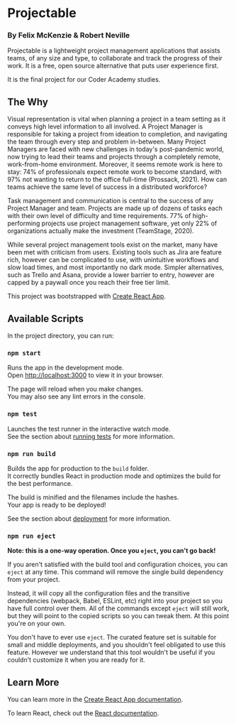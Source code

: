# Projectable
### By Felix McKenzie & Robert Neville

Projectable is a lightweight project management applications that assists teams,
of any size and type, to collaborate and track the progress of their work. 
It is a free, open source alternative that puts user experience first.

It is the final project for our Coder Academy studies.

## The Why

Visual representation is vital when planning a project in a team setting as it 
conveys high level information to all involved. A Project Manager is responsible 
for taking a project from ideation to completion, and navigating the team through 
every step and problem in-between. Many Project Managers are faced with new 
challenges in today's post-pandemic world, now trying to lead their teams and 
projects through a completely remote, work-from-home environment. Moreover, 
it seems remote work is here to stay: 74% of professionals expect remote work 
to become standard, with 97% not wanting to return to the office full-time 
(Prossack, 2021). How can teams achieve the same level of success in a distributed 
workforce?

Task management and communication is central to the success of any Project Manager 
and team. Projects are made up of dozens of tasks each with their own level of 
difficulty and time requirements. 77% of high-performing projects use project 
management software, yet only 22% of organizations actually make the investment 
(TeamStage, 2020).

While several project management tools exist on the market, many have been met 
with criticism from users. Existing tools such as Jira are feature rich, however 
can be complicated to use, with unintuitive workflows and slow load times, and most 
importantly no dark mode. Simpler alternatives, such as Trello and Asana, provide a 
lower barrier to entry, however are capped by a paywall once you reach their free 
tier limit.

This project was bootstrapped with [Create React App](https://github.com/facebook/create-react-app).

## Available Scripts

In the project directory, you can run:

### `npm start`

Runs the app in the development mode.\
Open [http://localhost:3000](http://localhost:3000) to view it in your browser.

The page will reload when you make changes.\
You may also see any lint errors in the console.

### `npm test`

Launches the test runner in the interactive watch mode.\
See the section about [running tests](https://facebook.github.io/create-react-app/docs/running-tests) for more information.

### `npm run build`

Builds the app for production to the `build` folder.\
It correctly bundles React in production mode and optimizes the build for the best performance.

The build is minified and the filenames include the hashes.\
Your app is ready to be deployed!

See the section about [deployment](https://facebook.github.io/create-react-app/docs/deployment) for more information.

### `npm run eject`

**Note: this is a one-way operation. Once you `eject`, you can't go back!**

If you aren't satisfied with the build tool and configuration choices, you can `eject` at any time. This command will remove the single build dependency from your project.

Instead, it will copy all the configuration files and the transitive dependencies (webpack, Babel, ESLint, etc) right into your project so you have full control over them. All of the commands except `eject` will still work, but they will point to the copied scripts so you can tweak them. At this point you're on your own.

You don't have to ever use `eject`. The curated feature set is suitable for small and middle deployments, and you shouldn't feel obligated to use this feature. However we understand that this tool wouldn't be useful if you couldn't customize it when you are ready for it.

## Learn More

You can learn more in the [Create React App documentation](https://facebook.github.io/create-react-app/docs/getting-started).

To learn React, check out the [React documentation](https://reactjs.org/).

